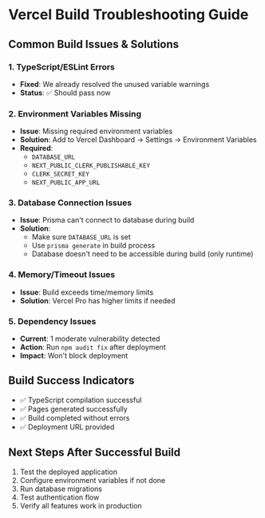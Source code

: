 # Vercel Build Troubleshooting Guide

## Common Build Issues & Solutions

### 1. TypeScript/ESLint Errors
- **Fixed**: We already resolved the unused variable warnings
- **Status**: ✅ Should pass now

### 2. Environment Variables Missing
- **Issue**: Missing required environment variables
- **Solution**: Add to Vercel Dashboard → Settings → Environment Variables
- **Required**:
  - `DATABASE_URL`
  - `NEXT_PUBLIC_CLERK_PUBLISHABLE_KEY`
  - `CLERK_SECRET_KEY`
  - `NEXT_PUBLIC_APP_URL`

### 3. Database Connection Issues
- **Issue**: Prisma can't connect to database during build
- **Solution**: 
  - Make sure `DATABASE_URL` is set
  - Use `prisma generate` in build process
  - Database doesn't need to be accessible during build (only runtime)

### 4. Memory/Timeout Issues  
- **Issue**: Build exceeds time/memory limits
- **Solution**: Vercel Pro has higher limits if needed

### 5. Dependency Issues
- **Current**: 1 moderate vulnerability detected
- **Action**: Run `npm audit fix` after deployment
- **Impact**: Won't block deployment

## Build Success Indicators
- ✅ TypeScript compilation successful
- ✅ Pages generated successfully  
- ✅ Build completed without errors
- ✅ Deployment URL provided

## Next Steps After Successful Build
1. Test the deployed application
2. Configure environment variables if not done
3. Run database migrations
4. Test authentication flow
5. Verify all features work in production
